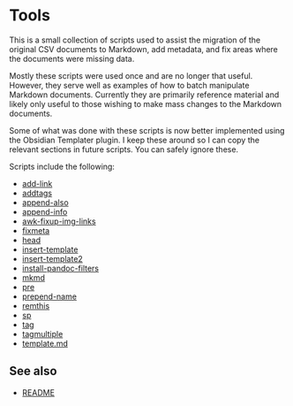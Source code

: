 # Tools

This is a small collection of scripts used to assist the migration of the original CSV documents to Markdown, add metadata, and fix areas where the documents were missing data.

Mostly these scripts were used once and are no longer that useful. However, they serve well as examples of how to batch manipulate Markdown documents. Currently they are primarily reference material and likely only useful to those wishing to make mass changes to the Markdown documents.

Some of what was done with these scripts is now better implemented using the Obsidian Templater plugin. I keep these around so I can copy the relevant sections in future scripts. You can safely ignore these.

Scripts include the following:

- [add-link](add-link.md)
- [addtags](addtags.md)
- [append-also](append-also.md)
- [append-info](append-info.md)
- [awk-fixup-img-links](awk-fixup-img-links.md)
- [fixmeta](fixmeta.md)
- [head](head.md)
- [insert-template](insert-template.md)
- [insert-template2](insert-template2.md)
- [install-pandoc-filters](install-pandoc-filters.md)
- [mkmd](mkmd.md)
- [pre](pre.md)
- [prepend-name](prepend-name.md)
- [remthis](remthis.md)
- [sp](sp.md)
- [tag](tag.md)
- [tagmultiple](tagmultiple.md)
- [template.md](template.md)

## See also

- [README](../README.md)
